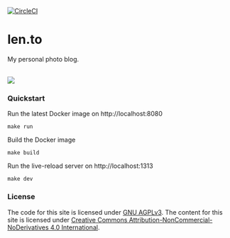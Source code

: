 [![CircleCI](https://circleci.com/gh/bndw/len.to.svg?style=svg)](https://circleci.com/gh/bndw/len.to)

# len.to

My personal photo blog.

<br>
<img src="https://user-images.githubusercontent.com/4248167/102584656-baae9e00-40bb-11eb-842b-b8852bba12cb.png">
<br>

### Quickstart

Run the latest Docker image on http://localhost:8080

```
make run
```

Build the Docker image

```
make build
```

Run the live-reload server on http://localhost:1313

```
make dev
```

### License

The code for this site is licensed under [GNU AGPLv3](https://choosealicense.com/licenses/agpl-3.0/). The content for this site is licensed under [Creative Commons Attribution-NonCommercial-NoDerivatives 4.0 International](https://creativecommons.org/licenses/by-nc-nd/4.0/).
